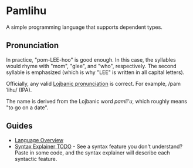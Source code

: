 # Pamlihu

A simple programming language that supports dependent types.

## Pronunciation

In practice, "pom-LEE-hoo" is good enough.
In this case, the syllables would rhyme with "mom", "glee", and "who", respectively.
The second syllable is emphasized (which is why "LEE" is written in all capital letters).

Officially, any valid [Lojbanic pronunciation](https://lojban.org/publications/cll/cll_v1.1_xhtml-section-chunks/section-basic-phonetics.html) is correct.
For example, /pamˈlihu/ (IPA).

The name is derived from the Lojbanic word _pamli'u_, which roughly
means "to go on a date".

## Guides

- [Language Overview](./docs/getting_started/overview.md)
- [Syntax Explainer TODO](about:TODOCOMPLETE) - See a syntax feature you don't understand? Paste in some code, and the syntax explainer will describe each syntactic feature.
